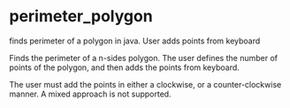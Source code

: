 # perimeter_polygon
finds perimeter of a polygon in java. User adds points from keyboard



Finds the perimeter of a n-sides polygon. The user defines the number of points of the polygon, and then adds the points from keyboard.

The user must add the points in either a clockwise, or a counter-clockwise manner. A mixed approach is not supported.
